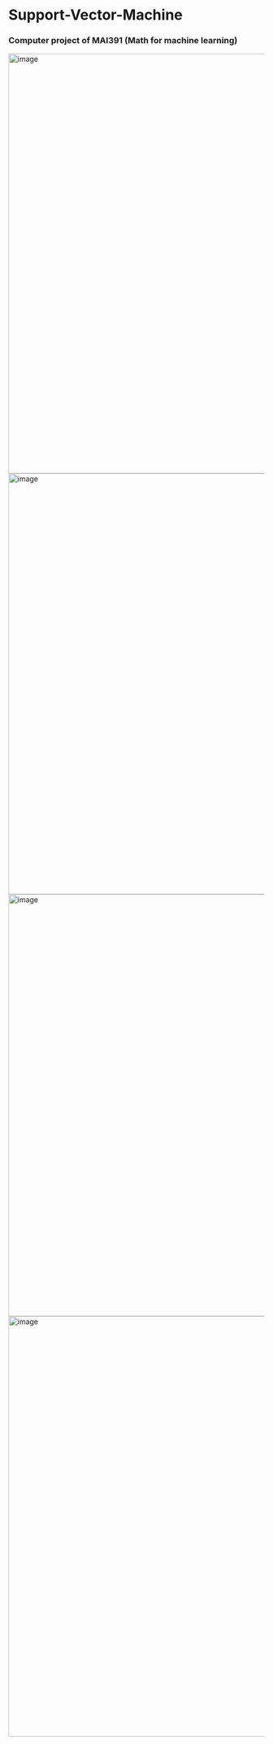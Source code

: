 # Support-Vector-Machine

### Computer project of MAI391 (Math for machine learning)

<img width="825" alt="image" src="https://github.com/ducido/Support-Vector-Machine/assets/122498122/7167f516-ea8b-415c-9202-26c3aac133d6">

<img width="827" alt="image" src="https://github.com/ducido/Support-Vector-Machine/assets/122498122/7878d8a4-906b-4dd7-ab52-f5353767cc91">

<img width="829" alt="image" src="https://github.com/ducido/Support-Vector-Machine/assets/122498122/48478274-1ac3-4595-a971-c20158ac7a31">

<img width="826" alt="image" src="https://github.com/ducido/Support-Vector-Machine/assets/122498122/32128b4b-7ae9-471d-82a4-d869339b97ad">
